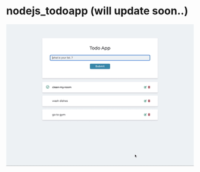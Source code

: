 # nodejs_todoapp (will update soon..)

<img src='https://github.com/Lala0419/nodejs_todoapp/blob/main/todolist.gif'>
